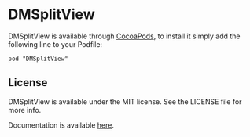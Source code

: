 # DMSplitView

DMSplitView is available through [CocoaPods](http://cocoapods.org), to install
it simply add the following line to your Podfile:

    pod "DMSplitView"

## License

DMSplitView is available under the MIT license. See the LICENSE file for more info.


Documentation is available [here](http://devmode.com/projects/dm-split-view).
